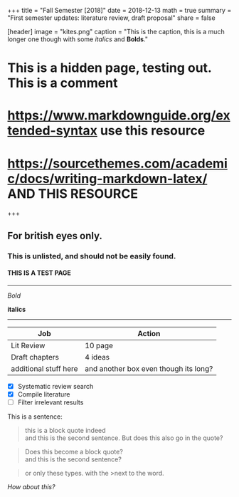 +++
title = "Fall Semester [2018]"
date = 2018-12-13
math = true 
summary = "First semester updates: literature review, draft proposal"
share = false

[header] 
image = "kites.png" 
caption = "This is the caption, this is a much longer one though with some _italics_ and **Bolds**."

# This is a hidden page, testing out. This is a comment
# https://www.markdownguide.org/extended-syntax                        use this resource
# https://sourcethemes.com/academic/docs/writing-markdown-latex/       AND THIS RESOURCE

+++

## For british eyes only.
### This is unlisted, and should not be easily found. 
#### THIS IS A TEST PAGE
___

*Bold*

**italics**

***

| Job         | Action      |
| ------- | ----- |
| Lit Review  | 10 page     |
| Draft chapters  | 4 ideas      |
| additional stuff here | and another box even though its long?|


- [x] Systematic review search
- [x] Compile literature
- [ ] Filter irrelevant results

This is a sentence:

>this is a block quote indeed <br> and this is the second sentence.
But does this also go in the quote? 

> Does this become a block quote? <br> and this is the second sentence?

>or only these types. with the >next to the word.

*How about this?*
